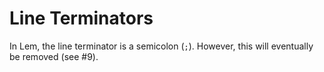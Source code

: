 # Line Terminators

In Lem, the line terminator is a semicolon (`;`). However, this will eventually be removed (see #9).